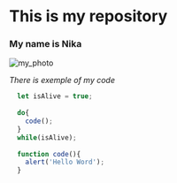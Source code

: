 # This is my repository

### My name is Nika

![my_photo](https://www.google.com/url?sa=i&url=https%3A%2F%2Fwww.drive2.ru%2Fl%2F505422681496092690%2F&psig=AOvVaw2kAMGvLDHmBX2QS8KUwlLC&ust=1681926896007000&source=images&cd=vfe&ved=0CBEQjRxqFwoTCKiVtouAtP4CFQAAAAAdAAAAABBa)

*There is exemple of my code*

```javascript
  let isAlive = true;
  
  do{
    code();
  }
  while(isAlive);
  
  function code(){
    alert('Hello Word');
  }
```
